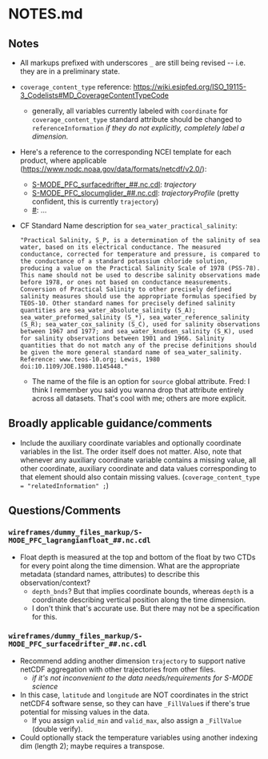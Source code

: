 # NOTES.md

## Notes

* All markups prefixed with underscores `_` are still being revised -- i.e. they are in a preliminary state.
* `coverage_content_type` reference: https://wiki.esipfed.org/ISO_19115-3_Codelists#MD_CoverageContentTypeCode
  * generally, all variables currently labeled with `coordinate` for `coverage_content_type` standard attribute should be changed to `referenceInformation` *if they do not explicitly, completely label a dimension.*
* Here's a reference to the corresponding NCEI template for each product, where applicable (https://www.nodc.noaa.gov/data/formats/netcdf/v2.0/):
  * [S-MODE_PFC_surfacedrifter_##.nc.cdl](wireframes/dummy_files_markup/S-MODE_PFC_surfacedrifter_##.nc.cdl): *trajectory*
  * [S-MODE_PFC_slocumglider_##.nc.cdl](wireframes/dummy_files_markup/S-MODE_PFC_slocumglider_##.nc.cdl): *trajectoryProfile* (pretty confident, this is currently `trajectory`)
  * [#](#): ...
* CF Standard Name description for `sea_water_practical_salinity`: 
  
  ```
  "Practical Salinity, S_P, is a determination of the salinity of sea water, based on its electrical conductance. The measured conductance, corrected for temperature and pressure, is compared to the conductance of a standard potassium chloride solution, producing a value on the Practical Salinity Scale of 1978 (PSS-78). This name should not be used to describe salinity observations made before 1978, or ones not based on conductance measurements. Conversion of Practical Salinity to other precisely defined salinity measures should use the appropriate formulas specified by TEOS-10. Other standard names for precisely defined salinity quantities are sea_water_absolute_salinity (S_A); sea_water_preformed_salinity (S_*), sea_water_reference_salinity (S_R); sea_water_cox_salinity (S_C), used for salinity observations between 1967 and 1977; and sea_water_knudsen_salinity (S_K), used for salinity observations between 1901 and 1966. Salinity quantities that do not match any of the precise definitions should be given the more general standard name of sea_water_salinity. Reference: www.teos-10.org; Lewis, 1980 doi:10.1109/JOE.1980.1145448."
  ```

  * The name of the file is an option for `source` global attribute. Fred: I think I remember you said you wanna drop that attribute entirely across all datasets. That's cool with me; others are more explicit.

## Broadly applicable guidance/comments

* Include the auxiliary coordinate variables and optionally coordinate variables in the list. The order itself does not matter. Also, note that whenever any auxiliary coordinate variable contains a missing value, all other coordinate, auxiliary coordinate and data values corresponding to that element should also contain missing values. (`coverage_content_type = "relatedInformation" ;`)

## Questions/Comments

### `wireframes/dummy_files_markup/S-MODE_PFC_lagrangianfloat_##.nc.cdl`

* Float depth is measured at the top and bottom of the float by two CTDs for every point along the time dimension. What are the appropriate metadata (standard names, attributes) to describe this observation/context?
  * `depth_bnds`? But that implies coordinate bounds, whereas `depth` is a coordinate describing vertical position along the time dimension.
  * I don't think that's accurate use. But there may not be a specification for this.

### `wireframes/dummy_files_markup/S-MODE_PFC_surfacedrifter_##.nc.cdl`

* Recommend adding another dimension `trajectory` to support native netCDF aggregation with other trajectories from other files.
  * *if it's not inconvenient to the data needs/requirements for S-MODE science*
* In this case, `latitude` and `longitude` are NOT coordinates in the strict netCDF4 software sense, so they can have `_FillValue`s if there's true potential for missing values in the data.
  * If you assign `valid_min` and `valid_max`, also assign a `_FillValue` (double verify).
* Could optionally stack the temperature variables using another indexing dim (length 2); maybe requires a transpose.

